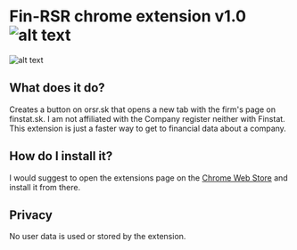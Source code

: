 # Fin-RSR chrome extension v1.0 ![alt text](https://lh3.googleusercontent.com/LieHt2JnWumQpraoKEmgwOkwPz3GnhDes0e9nq_NJ3rNoyp7DzqTx41eTEZRpi43lGSvsmiTItTFhft_-kPWJh6mdw=s24 "Fin-RSR chrome extension v1.0 logo")

![alt text](https://lh3.googleusercontent.com/4q7bGJwUfyTTBUuOgNbQ3-ohrmSFLgtAxPQphAQdfTnrRRNdPLQuJCkaEzYYAnQWS0hQj9wypntpooh2BWerFajI=s800-w800-h500 "Fin-RSR chrome extension v1.0")

## What does it do?
Creates a button on orsr.sk that opens a new tab with the firm's page on finstat.sk. I am not affiliated with the Company register neither with Finstat. This extension is just a faster way to get to financial data about a company.

## How do I install it?
I would suggest to open the extensions page on the [Chrome Web Store](https://chromewebstore.google.com/detail/fin-rsr/fjblcanpcgkflofabegihkabmiobfmon) and install it from there. 

## Privacy
No user data is used or stored by the extension.